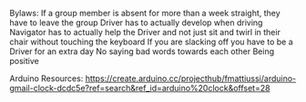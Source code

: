 Bylaws:
If a group member is absent for more than a week straight, they have to leave the group
Driver has to actually develop when driving
Navigator has to actually help the Driver and not just sit and twirl in their chair without touching the keyboard
If you are slacking off you have to be a Driver for an extra day
No saying bad words towards each other
Being positive


Arduino Resources:
https://create.arduino.cc/projecthub/fmattiussi/arduino-gmail-clock-dcdc5e?ref=search&ref_id=arduino%20clock&offset=28



